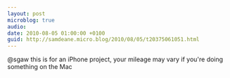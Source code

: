```yaml
---
layout: post
microblog: true
audio: 
date: 2010-08-05 01:00:00 +0100
guid: http://samdeane.micro.blog/2010/08/05/t20375061051.html
---
```

@sgaw this is for an iPhone project, your mileage may vary if you're doing something on the Mac
